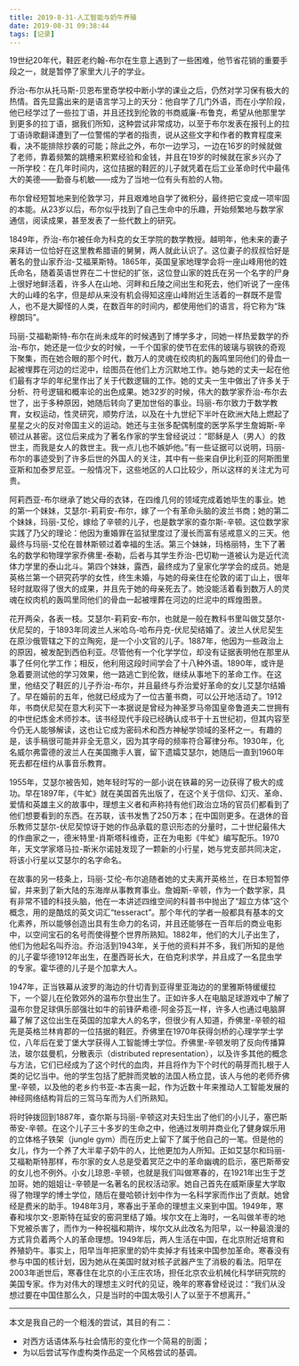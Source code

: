 ```yaml
---
title: 2019-8-31-人工智能与奶牛养殖
date: 2019-08-31 09:38:44
tags: [记录]
---
```


19世纪20年代，鞋匠老约翰-布尔在生意上遇到了一些困难，他节省花销的重要手段之一，就是暂停了家里大儿子的学业。

<!--more-->

乔治-布尔从托马斯-贝恩布里奇学校中断小学的课业之后，仍然对学习保有极大的热情。首先显露出来的是语言学习上的天分：他自学了几门外语，而在小学阶段，他已经学过了一些拉丁语，并且还找到伦敦的书商威廉-布鲁克，希望从他那里学到更多的拉丁语，据我们所知，这种尝试非常成功，以至于布尔发表在报刊上的拉丁语诗歌翻译遭到了一位警惕的学者的指责，说从这些文字和作者的教育程度来看，决不能排除抄袭的可能；除此之外，布尔一边学习，一边在16岁的时候就做了老师，靠着频繁的跳槽来积累经验和金钱，并且在19岁的时候就在家乡兴办了一所学校：在几年时间内，这位拮据的鞋匠的儿子就凭着在后工业革命时代中最伟大的美德——勤奋与机敏——成为了当地一位有头有脸的人物。

布尔曾经短暂地来到伦敦学习，并且艰难地自学了微积分，最终把它变成一项牢固的本能。从23岁以后，布尔似乎找到了自己生命中的乐趣，开始频繁地与数学家通信，阅读成果，甚至发表了一些代数上的研究。

1849年，乔治-布尔被任命为科克的女王学院的数学教授。越明年，他未来的妻子来拜访一位恰好在这里教希腊语的舅舅，两人就此认识了。这位妻子的叔叔恰好是著名的登山家乔治-艾福莱斯特。1865年，英国皇家地理学会将一座山峰用他的姓氏命名，随着英语世界在二十世纪的扩张，这位登山家的姓氏在另一个名字的尸身上很好地鲜活着，许多人在山地、河畔和丘陵之间出生和死去，他们听说了一座伟大的山峰的名字，但是却从来没有机会得知这座山峰附近生活着的一群既不是雪人，也不是大脚怪的人类，在数百年的时间内，都使用他们的语言，将它称为“珠穆朗玛”。

玛丽-艾福勒斯特-布尔在尚未成年的时候遇到了博学多才，同她一样热爱数学的乔治-布尔，她还是一位少女的时候，一千个国家的使节在宏伟的玻璃与钢铁的奇观下聚集，而在她合眼的那个时代，数万人的灵魂在绞肉机的轰鸣里同他们的骨血一起被埋葬在河边的烂泥中，绘图员在他们上方沉默地工作。她与她的丈夫一起在他们最有才华的年纪里作出了关于代数逻辑的工作。她的丈夫一生中做出了许多关于分析、符号逻辑和概率论的出色成果。她32岁的时候，伟大的数学家乔治-布尔去世了，出于多种原因，她随后转向了更加世俗的事业。玛丽-布尔致力于数学教育，女权运动，性灵研究，顺势疗法，以及在十九世纪下半叶在欧洲大陆上燃起了星星之火的反对帝国主义的运动。她还与主张多配偶制度的医学系学生詹姆斯-辛顿过从甚密。这位后来成为了著名作家的学生曾经说过：“耶稣是人（男人）的救世主，而我是女人的救世主。我一点儿也不嫉妒他。”有一些证据可以说明，玛丽-布尔的事迹受到了许多后世的外国人的关注，其中有一些来自伊比利亚的阿斯图里亚斯和加泰罗尼亚。一般情况下，这些地区的人口比较少，所以这样的关注尤为可贵。

阿莉西亚-布尔继承了她父母的衣钵，在四维几何的领域完成着她毕生的事业。她的第一个妹妹，艾瑟尔-莉莉安-布尔，嫁了一个有革命头脑的波兰书商；她的第二个妹妹，玛丽-艾伦，嫁给了辛顿的儿子，也是数学家的查尔斯-辛顿。这位数学家实践了乃父的理论：他因为重婚罪在监狱里度过了漫长而富有惩戒意义的三天。他最终与玛丽-艾伦在普林斯顿过着幸福的生活。第三个妹妹，玛格丽特，生下了著名的数学和物理学家乔佛里-泰勒，后者与其学生乔治-巴切勒一道被认为是近代流体力学里的泰山北斗。第四个妹妹，露西，最终成为了皇家化学学会的成员。她是英格兰第一个研究药学的女性，终生未婚，与她的母亲住在伦敦的诺丁山上，很年轻时就取得了很大的成果，并且先于她的母亲死去了。她没能活着看到数万人的灵魂在绞肉机的轰鸣里同他们的骨血一起被埋葬在河边的烂泥中的辉煌图景。

花开两朵，各表一枝。艾瑟尔-莉莉安-布尔，也就是一般在教科书里叫做艾瑟尔-伏尼契的，于1893年同波兰人米哈乌-哈布丹克-伏尼契结婚了。波兰人伏尼契生在原沙俄管辖之下的立陶宛，是一个小文官的儿子。1887年，他因为一些政治上的原因，被发配到西伯利亚。尽管他有一个化学学位，却没有证据表明他在那里从事了任何化学工作；相反，他利用这段时间学会了十八种外语。1890年，或许是急着要测试他的学习效果，他一路逃亡到伦敦，继续从事地下的革命工作。在这里，他结交了鞋匠的儿子乔治-布尔，并且最终与乔治爱好革命的女儿艾瑟尔结婚了。早在婚前的五年，他就已经成为了一位古董书商，可以公开地活动了。1912年，书商伏尼契在意大利买下一本据说是曾经为神圣罗马帝国皇帝鲁道夫二世拥有的中世纪炼金术师抄本。该书经现代手段已经确认成书于十五世纪初，但其内容至今仍无人能够解读，这也让它成为密码术和西方神秘学领域的圣杯之一。有趣的是，该手稿很可能并非全无意义，因为其字母的频率符合幂律分布。1930年，化名威尔弗雷德的波兰人在美国撒手人寰，留下遗孀艾瑟尔，她随后一直到1960年死去都在纽约从事音乐教育。

1955年，艾瑟尔被告知，她年轻时写的一部小说在铁幕的另一边获得了极大的成功。早在1897年，《牛虻》就在美国首先出版了，在这个关于信仰、幻灭、革命、爱情和英雄主义的故事中，理想主义者和声称持有他们政治立场的官员们都看到了他们想要看到的东西。在苏联，该书发售了250万本；在中国则更多。在退休的音乐教师艾瑟尔-伏尼契惊讶于她的作品承载的意识形态的分量时，二十世纪最伟大的作曲家之一，德米特里-肖斯塔科维奇，正在为电影《牛虻》编写配乐。1970年，天文学家塔马拉-斯米尔诺娃发现了一颗新的小行星，她与党支部共同决定，将该小行星以艾瑟尔的名字命名。

在故事的另一枝条上，玛丽-艾伦-布尔追随者她的丈夫离开英格兰，在日本短暂停留，并来到了新大陆的东海岸从事教育事业。詹姆斯-辛顿，作为一个数学家，具有非常不错的科技头脑，他在一本讲述四维空间的科普书中抛出了“超立方体”这个概念，用的是酷炫的英文词汇“tesseract”。那个年代的学者一般都具有基本的文化素养，所以能够创造出具有生命力的名词，并且还能够在一百年后的商业电影中，以空间宝石的名号而使得整个世界所熟知。1882年，他们的大儿子出生了，他们为他起名叫乔治。乔治活到1943年，关于他的资料并不多，我们所知的是他的儿子霍华德1912年出生，在墨西哥长大，在伯克利求学，并且成了一名昆虫学的专家。霍华德的儿子是个加拿大人。

1947年，正当铁幕从波罗的海边的什切青到亚得里亚海边的的里雅斯特缓缓拉下，一个婴儿在伦敦郊外的温布尔登出生了。正如许多人在电脑足球游戏中了解了温布尔登足球俱乐部强壮如牛的前锋萨希德-阿金芬瓦一样，许多人也通过电脑屏幕了解了这位出生在英国的加拿大人的名字，但很少有人知道，乔佛里-辛顿的祖先是英格兰林肯郡的一位拮据的鞋匠。乔佛里在1970年获得剑桥的心理学学士学位，八年后在爱丁堡大学获得人工智能博士学位。乔佛里-辛顿发明了反向传播算法，玻尔兹曼机，分散表示（distributed representation），以及许多其他的概念与方法，它们已经成为了这个时代的血肉，并且将作为下个时代的萌芽而扎根于人类的记忆当中。他的学生包括了肥胖而灵敏的法国人杨立昆，该人与他的老师乔佛里-辛顿，以及他的老乡约书亚-本吉奥一起，作为近数十年来推动人工智能发展的神经网络结构背后的三驾马车而为人们所熟知。

将时钟拨回到1887年，查尔斯与玛丽-辛顿这对夫妇生出了他们的小儿子，塞巴斯蒂安-辛顿。在这个儿子三十多岁的生命之中，他通过发明并商业化了健身娱乐用的立体格子铁架（jungle gym）而在历史上留下了属于他自己的一笔。但是他的女儿，作为一个养了大半辈子奶牛的人，比他更加为人所知。正如艾瑟尔和玛丽-艾福勒斯特那样，布尔家的女人总是受着冥茫之中的革命幽魂的启示，塞巴斯蒂安的女儿也不例外。小女儿琼恩-辛顿，也就是我们叫做寒春的，在1921年出生于芝加哥。她的姐姐让-辛顿是一名著名的民权活动家。她自己首先在威斯康星大学取得了物理学的博士学位，随后在曼哈顿计划中作为一名科学家而作出了贡献。她曾经是费米的助手。1948年3月，寒春出于革命的理想主义来到中国。1949年，寒春和埃尔文-恩斯特在延安的窑洞里结了婚。埃尔文在上海时，一名叫做羊枣的地下党被杀害了，而作为一种祝福和期许，埃尔文从此改名为阳早，以一种最浪漫的方式背负着两个人的革命理想。1949年后，两人生活在中国，在北京附近培育和养殖奶牛。事实上，阳早当年把家里的奶牛卖掉才有钱来中国参加革命。寒春没有参与中国的核计划，因为她从在美国时就对核子武器产生了消极的看法。阳早在2003年逝世后，寒春住在北京的小王庄农场，担任北京农业机械化科学研究院的美国专家。作为对伟大的理想主义时代的见证，晚年的寒春曾经说过：“我们从没想过要在中国住那么久，只是当时的中国太吸引人了以至于不想离开。”

---

本文是我自己的一个粗浅的尝试，其目的有二：

- 对西方话语体系与社会情形的变化作一个简易的剖面；
- 为以后尝试写作虚构类作品定一个风格尝试的基调。





